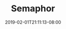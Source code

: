 ---
title: Semaphor
date: 2019-02-01T21:11:13-08:00
draft: true
author: 
kind: page
type: landing
layout: single
slug: semaphor
description: 
keywords: 
products: 
- semaphor 
weight: 
---